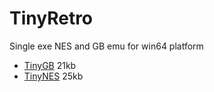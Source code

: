 # TinyRetro
Single exe NES and GB emu for win64 platform

- [TinyGB](https://github.com/CU-Production/TinyRetro/releases/download/v0.0.1/TinyGB.exe) 21kb
- [TinyNES](https://github.com/CU-Production/TinyRetro/releases/download/v0.0.1/TinyNES.exe) 25kb

